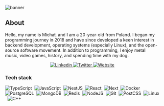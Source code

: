 
![banner](https://github.com/michaldziuba03/michaldziuba03/assets/43048524/c82aa2a0-bfc8-4508-bdaf-c226b7a16988)

## About

Hello, my name is Michał, and I am a 20-year-old from Poland. I began my programming journey in 2018 and have since developed a keen interest in backend development, operating systems (especially Linux), and the open-source software movement. In addition to programming, I enjoy metal music, video games, history, and spending time with my dog.


<p align="center">
  <a href="https://www.linkedin.com/in/michaldziuba03/" target="_blank" title="@michaldziuba03">
    <img alt="Linkedin" src="https://img.shields.io/badge/Linkedin-FFFFFF?style=for-the-badge&logo=linkedin&logoColor=black" />
  </a>

  <a href="https://twitter.com/michaldziuba03" target="_blank" title="@michaldziuba03">
    <img alt="Twitter" src="https://img.shields.io/badge/Twitter-FFFFFF?style=for-the-badge&logo=x&logoColor=black" />
  </a>
  
  <a href="https://michaldziuba.dev" target="_blank" title="website">
    <img alt="Website" src="https://img.shields.io/badge/website-FFFFFF?style=for-the-badge" />
  </a>
</p>

### Tech stack
![TypeScript](https://img.shields.io/badge/TypeScript-007ACC?style=for-the-badge&logo=typescript&logoColor=white)&nbsp;
![JavaScript](https://img.shields.io/badge/JavaScript-F7DF1E?style=for-the-badge&logo=javascript&logoColor=black)&nbsp;
![NestJS](https://img.shields.io/badge/NestJS-E0234E?style=for-the-badge&logo=nestjs&logoColor=white)&nbsp;
![React](https://img.shields.io/badge/React-20232A?style=for-the-badge&logo=react&logoColor=61DAFB)&nbsp;
![Next](https://img.shields.io/badge/Next-black?style=for-the-badge&logo=next.js&logoColor=white)&nbsp;
![Docker](https://img.shields.io/badge/Docker-2496ED?style=for-the-badge&logo=docker&logoColor=white)&nbsp;
![PostgreSQL](https://img.shields.io/badge/PostgreSQL-316192?style=for-the-badge&logo=postgresql&logoColor=white)&nbsp;
![MongoDB](https://img.shields.io/badge/MongoDB-4EA94B?style=for-the-badge&logo=mongodb&logoColor=white)&nbsp;
![Redis](https://img.shields.io/badge/Redis-DC382D?style=for-the-badge&logo=redis&logoColor=white)&nbsp;
![NodeJS](https://img.shields.io/badge/Node.js-43853D?style=for-the-badge&logo=node.js&logoColor=white)&nbsp;
![Git](https://img.shields.io/badge/Git-F05032?style=for-the-badge&logo=git&logoColor=white)&nbsp;
![PostCSS](https://img.shields.io/badge/Tailwind-06B6D4?style=for-the-badge&logo=tailwindcss&logoColor=white)&nbsp;
<img alt="Linux" src="https://img.shields.io/badge/Linux-black?style=for-the-badge&logo=linux&logoColor=white"/>&nbsp;
<img alt="C++" src="https://img.shields.io/badge/C++-044F88?style=for-the-badge&logo=c%2B%2B&logoColor=white"/>&nbsp;
